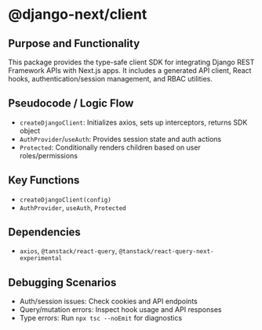 # @django-next/client

## Purpose and Functionality
This package provides the type-safe client SDK for integrating Django REST Framework APIs with Next.js apps. It includes a generated API client, React hooks, authentication/session management, and RBAC utilities.

## Pseudocode / Logic Flow
- `createDjangoClient`: Initializes axios, sets up interceptors, returns SDK object
- `AuthProvider`/`useAuth`: Provides session state and auth actions
- `Protected`: Conditionally renders children based on user roles/permissions

## Key Functions
- `createDjangoClient(config)`
- `AuthProvider`, `useAuth`, `Protected`

## Dependencies
- `axios`, `@tanstack/react-query`, `@tanstack/react-query-next-experimental`

## Debugging Scenarios
- Auth/session issues: Check cookies and API endpoints
- Query/mutation errors: Inspect hook usage and API responses
- Type errors: Run `npx tsc --noEmit` for diagnostics
